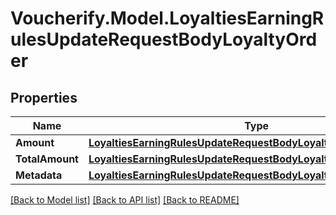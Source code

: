 # Voucherify.Model.LoyaltiesEarningRulesUpdateRequestBodyLoyaltyOrder

## Properties

Name | Type | Description | Notes
------------ | ------------- | ------------- | -------------
**Amount** | [**LoyaltiesEarningRulesUpdateRequestBodyLoyaltyOrderAmount**](LoyaltiesEarningRulesUpdateRequestBodyLoyaltyOrderAmount.md) |  | [optional] 
**TotalAmount** | [**LoyaltiesEarningRulesUpdateRequestBodyLoyaltyOrderTotalAmount**](LoyaltiesEarningRulesUpdateRequestBodyLoyaltyOrderTotalAmount.md) |  | [optional] 
**Metadata** | [**LoyaltiesEarningRulesUpdateRequestBodyLoyaltyOrderMetadata**](LoyaltiesEarningRulesUpdateRequestBodyLoyaltyOrderMetadata.md) |  | [optional] 

[[Back to Model list]](../README.md#documentation-for-models) [[Back to API list]](../README.md#documentation-for-api-endpoints) [[Back to README]](../README.md)

